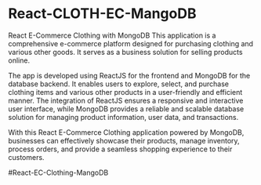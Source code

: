 # React-CLOTH-EC-MangoDB
React E-Commerce Clothing with MongoDB
This application is a comprehensive e-commerce platform designed for purchasing clothing and various other goods. It serves as a business solution for selling products online.

The app is developed using ReactJS for the frontend and MongoDB for the database backend. It enables users to explore, select, and purchase clothing items and various other products in a user-friendly and efficient manner. The integration of ReactJS ensures a responsive and interactive user interface, while MongoDB provides a reliable and scalable database solution for managing product information, user data, and transactions.

With this React E-Commerce Clothing application powered by MongoDB, businesses can effectively showcase their products, manage inventory, process orders, and provide a seamless shopping experience to their customers.

#React-EC-Clothing-MangoDB
